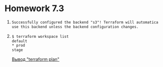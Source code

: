 # Homework 7.3

1. ```txt
   Successfully configured the backend "s3"! Terraform will automatically
   use this backend unless the backend configuration changes.
   ```

2. ```txt
   $ terraform workspace list
   default
   * prod
   stage
   ```

   [Вывод "terraform plan"](tf_plan_out)
